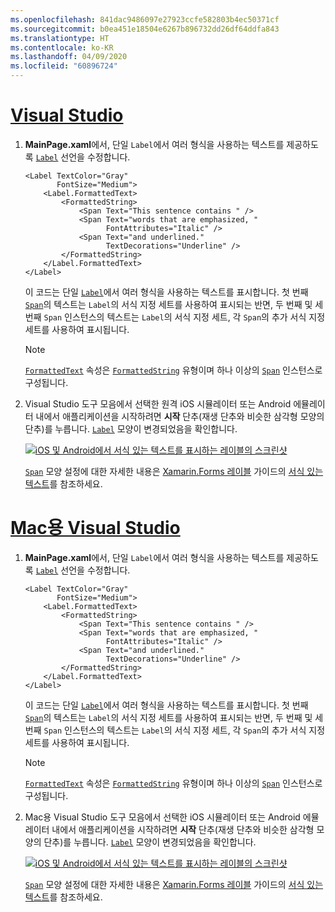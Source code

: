 ```yaml
---
ms.openlocfilehash: 841dac9486097e27923ccfe582803b4ec50371cf
ms.sourcegitcommit: b0ea451e18504e6267b896732dd26df64ddfa843
ms.translationtype: HT
ms.contentlocale: ko-KR
ms.lasthandoff: 04/09/2020
ms.locfileid: "60896724"
---
```

# <a name="visual-studio"></a>[Visual Studio](#tab/vswin)

1. **MainPage.xaml**에서, 단일 `Label`에서 여러 형식을 사용하는 텍스트를 제공하도록 [`Label`](xref:Xamarin.Forms.Label) 선언을 수정합니다.

    ```xaml
    <Label TextColor="Gray"
           FontSize="Medium">
        <Label.FormattedText>
            <FormattedString>
                <Span Text="This sentence contains " />
                <Span Text="words that are emphasized, "
                      FontAttributes="Italic" />
                <Span Text="and underlined."
                      TextDecorations="Underline" />
            </FormattedString>
        </Label.FormattedText>
    </Label>
    ```

    이 코드는 단일 [`Label`](xref:Xamarin.Forms.Label)에서 여러 형식을 사용하는 텍스트를 표시합니다. 첫 번째 [`Span`](xref:Xamarin.Forms.Span)의 텍스트는 `Label`의 서식 지정 세트를 사용하여 표시되는 반면, 두 번째 및 세 번째 `Span` 인스턴스의 텍스트는 `Label`의 서식 지정 세트, 각 `Span`의 추가 서식 지정 세트를 사용하여 표시됩니다.

    > [!NOTE]
    > [`FormattedText`](xref:Xamarin.Forms.Label.FormattedText) 속성은 [`FormattedString`](xref:Xamarin.Forms.FormattedString) 유형이며 하나 이상의 [`Span`](xref:Xamarin.Forms.Span) 인스턴스로 구성됩니다.

1. Visual Studio 도구 모음에서 선택한 원격 iOS 시뮬레이터 또는 Android 에뮬레이터 내에서 애플리케이션을 시작하려면 **시작** 단추(재생 단추와 비슷한 삼각형 모양의 단추)를 누릅니다. [`Label`](xref:Xamarin.Forms.Label) 모양이 변경되었음을 확인합니다.

    [![iOS 및 Android에서 서식 있는 텍스트를 표시하는 레이블의 스크린샷](../images/label-formatted-text.png "서식 있는 텍스트를 포함하는 레이블")](../images/label-formatted-text-large.png#lightbox "서식 있는 텍스트를 포함하는 레이블")

    [`Span`](xref:Xamarin.Forms.Span) 모양 설정에 대한 자세한 내용은 [Xamarin.Forms 레이블](~/xamarin-forms/user-interface/text/label.md) 가이드의 [서식 있는 텍스트](~/xamarin-forms/user-interface/text/label.md#formatted-text)를 참조하세요.

# <a name="visual-studio-for-mac"></a>[Mac용 Visual Studio](#tab/vsmac)

1. **MainPage.xaml**에서, 단일 `Label`에서 여러 형식을 사용하는 텍스트를 제공하도록 [`Label`](xref:Xamarin.Forms.Label) 선언을 수정합니다.

    ```xaml
    <Label TextColor="Gray"
           FontSize="Medium">
        <Label.FormattedText>
            <FormattedString>
                <Span Text="This sentence contains " />
                <Span Text="words that are emphasized, "
                      FontAttributes="Italic" />
                <Span Text="and underlined."
                      TextDecorations="Underline" />
            </FormattedString>
        </Label.FormattedText>
    </Label>
    ```

    이 코드는 단일 [`Label`](xref:Xamarin.Forms.Label)에서 여러 형식을 사용하는 텍스트를 표시합니다. 첫 번째 [`Span`](xref:Xamarin.Forms.Span)의 텍스트는 `Label`의 서식 지정 세트를 사용하여 표시되는 반면, 두 번째 및 세 번째 `Span` 인스턴스의 텍스트는 `Label`의 서식 지정 세트, 각 `Span`의 추가 서식 지정 세트를 사용하여 표시됩니다.

    > [!NOTE]
    > [`FormattedText`](xref:Xamarin.Forms.Label.FormattedText) 속성은 [`FormattedString`](xref:Xamarin.Forms.FormattedString) 유형이며 하나 이상의 [`Span`](xref:Xamarin.Forms.Span) 인스턴스로 구성됩니다.

1. Mac용 Visual Studio 도구 모음에서 선택한 iOS 시뮬레이터 또는 Android 에뮬레이터 내에서 애플리케이션을 시작하려면 **시작** 단추(재생 단추와 비슷한 삼각형 모양의 단추)를 누릅니다. [`Label`](xref:Xamarin.Forms.Label) 모양이 변경되었음을 확인합니다.

    [![iOS 및 Android에서 서식 있는 텍스트를 표시하는 레이블의 스크린샷](../images/label-formatted-text.png "서식 있는 텍스트를 포함하는 레이블")](../images/label-formatted-text-large.png#lightbox "서식 있는 텍스트를 포함하는 레이블")

    [`Span`](xref:Xamarin.Forms.Span) 모양 설정에 대한 자세한 내용은 [Xamarin.Forms 레이블](~/xamarin-forms/user-interface/text/label.md) 가이드의 [서식 있는 텍스트](~/xamarin-forms/user-interface/text/label.md#formatted-text)를 참조하세요.

